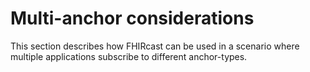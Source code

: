 # Multi-anchor considerations

This section describes how FHIRcast can be used in a scenario where multiple applications subscribe to different anchor-types.

